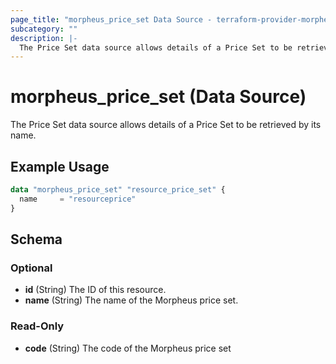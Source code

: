 ```yaml
---
page_title: "morpheus_price_set Data Source - terraform-provider-morpheus"
subcategory: ""
description: |-
  The Price Set data source allows details of a Price Set to be retrieved by its name.
---
```


# morpheus_price_set (Data Source)

The Price Set data source allows details of a Price Set to be retrieved by its name.

## Example Usage

```terraform
data "morpheus_price_set" "resource_price_set" {
  name     = "resourceprice"
}
```

<!-- schema generated by tfplugindocs -->
## Schema

### Optional

- **id** (String) The ID of this resource.
- **name** (String) The name of the Morpheus price set.

### Read-Only

- **code** (String) The code of the Morpheus price set